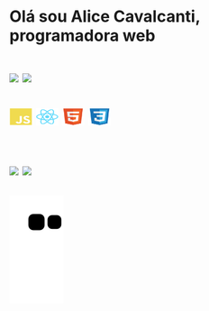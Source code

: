 <h1>Olá sou Alice Cavalcanti, programadora web <h1>

<div style="display: inline_block>
 <a href="https://github.com/alicecavalcanti">
 <img height="160em" src="https://github-readme-stats.vercel.app/api?username=alicecavalcanti&show_icons=true&theme=dracula&include_all_commits=true&count_private=true"/>
 <img height="160em" src="https://github-readme-stats.vercel.app/api/top-langs/?username=alicecavalcanti&layout=compact&langs_count=7&theme=dracula"/>
</div>
 <div style="display: inline_block"><br>
  <img align="center" alt="logo-Js" height="30" width="40" src="https://raw.githubusercontent.com/devicons/devicon/master/icons/javascript/javascript-plain.svg">
  <img align="center" alt="logo-React" height="30" width="40" src="https://raw.githubusercontent.com/devicons/devicon/master/icons/react/react-original.svg">
  <img align="center" alt="logo-HTML" height="30" width="40" src="https://raw.githubusercontent.com/devicons/devicon/master/icons/html5/html5-original.svg">
  <img align="center" alt="logo-CSS" height="30" width="40" src="https://raw.githubusercontent.com/devicons/devicon/master/icons/css3/css3-original.svg">
</div>
<div><br>

 <a href = "alicecavalcanti24@gmail.com"><img src="https://img.shields.io/badge/Gmail-D14836?style=for-the-badge&logo=gmail&logoColor=white" target="_blank"></a>
  <a href="https://www.linkedin.com/in/alicecavalcanti24/" target="_blank"><img src="https://img.shields.io/badge/-LinkedIn-%230077B5?style=for-the-badge&logo=linkedin&logoColor=white" target="_blank"></a> 
  
  ![Snake animation](https://github.com/rafaballerini/rafaballerini/blob/output/github-contribution-grid-snake.svg)
 
 
  
